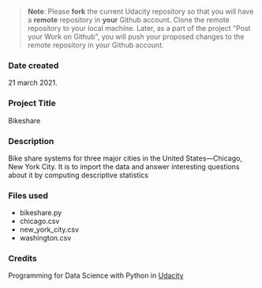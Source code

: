 >**Note**: Please **fork** the current Udacity repository so that you will have a **remote** repository in **your** Github account. Clone the remote repository to your local machine. Later, as a part of the project "Post your Work on Github", you will push your proposed changes to the remote repository in your Github account.

### Date created
21 march 2021.

### Project Title
Bikeshare

### Description
 Bike share systems for three major cities in the United States—Chicago, New York City. It is to import the data and answer interesting questions about it by computing descriptive statistics

### Files used
* bikeshare.py
* chicago.csv
* new_york_city.csv
* washington.csv

### Credits
 Programming for Data Science with Python
 in [Udacity](https://www.udacity.com/course/programming-for-data-science-nanodegree--nd104)
